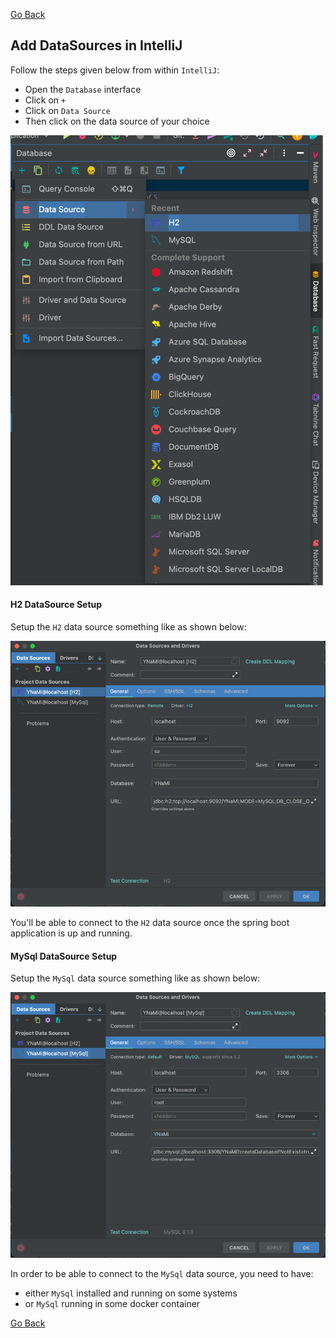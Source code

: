 [Go Back](../README.md)

## Add DataSources in IntelliJ

Follow the steps given below from within `IntelliJ`:

* Open the `Database` interface
* Click on `+`
* Click on `Data Source`
* Then click on the data source of your choice

![setup-datasource.png](assets/images/setup-datasource.png)

#### H2 DataSource Setup

Setup the `H2` data source something like as shown below:

![h2-datasource.png](assets/images/h2-datasource.png)

You'll be able to connect to the `H2` data source once the spring boot application is up and running.

#### MySql DataSource Setup

Setup the `MySql` data source something like as shown below:

![mysql-datasource.png](assets/images/mysql-datasource.png)

In order to be able to connect to the `MySql` data source, you need to have:

* either `MySql` installed and running on some systems
* or `MySql` running in some docker container

[Go Back](../README.md)